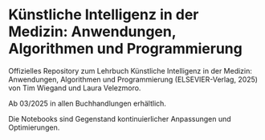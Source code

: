 # Künstliche Intelligenz in der Medizin: Anwendungen, Algorithmen und Programmierung

Offizielles Repository zum Lehrbuch Künstliche Intelligenz in der Medizin: Anwendungen, Algorithmen und Programmierung (ELSEVIER-Verlag, 2025) von Tim Wiegand und Laura Velezmoro.

Ab 03/2025 in allen Buchhandlungen erhältlich. 

Die Notebooks sind Gegenstand kontinuierlicher Anpassungen und Optimierungen.
